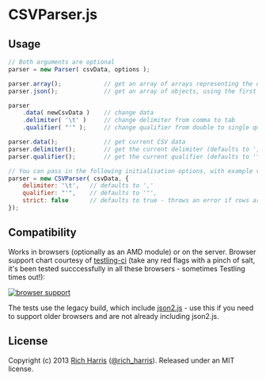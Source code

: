 CSVParser.js
============

Usage
-----

```js
// Both arguments are optional
parser = new Parser( csvData, options );

parser.array();            // get an array of arrays representing the data
parser.json();             // get an array of objects, using the first row as keys

parser
    .data( newCsvData )    // change data
    .delimiter( '\t' )     // change delimiter from comma to tab
    .qualifier( "'" );     // change qualifier from double to single quotes

parser.data();             // get current CSV data
parser.delimiter();        // get the current delimiter (defaults to ',')
parser.qualifier();        // get the current qualifier (defaults to '"')

// You can pass in the following initialisation options, with example values
parser = new CSVParser( csvData, {
	delimiter: '\t',   // defaults to ','
	qualifier: "'",    // defaults to '"',
	strict: false      // defaults to true - throws an error if rows are of uneven length
});
```

Compatibility
-------------

Works in browsers (optionally as an AMD module) or on the server. Browser support chart courtesy of [testling-ci](https://ci.testling.com/) (take any red flags with a pinch of salt, it's been tested succcessfully in all these browsers - sometimes Testling times out!):

[![browser support](https://ci.testling.com/Rich-Harris/CSVParser.png)](https://ci.testling.com/Rich-Harris/CSVParser)

The tests use the legacy build, which include [json2.js](https://github.com/douglascrockford/JSON-js/) - use this if you need to support older browsers and are not already including json2.js.

License
-------

Copyright (c) 2013 [Rich Harris](http://rich-harris.co.uk) ([@rich_harris](http://twitter.com/rich_harris)).
Released under an MIT license.